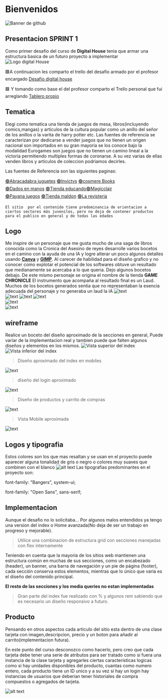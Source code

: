 # Bienvenidos

![Banner de github](./Medias/Imagenes/Banner-3.jpg)


##  Presentacion   **SPRINT 1**
Como primer desafio del curso de **Digital House** tenia que armar una estructura basica de un futuro proyecto a implementar   
![Logo digital House](./Modelos/logo%20digital.png)


🟩A continuacion les comparto el trello del desafio armado por el profesor encargado [Desafio digital house](https://trello.com/b/P20UN0sx/dpfsprintall)  

🟩 Y tomando como base el del profesor comparto el Trello personal que fui arreglando [Tablero propio](https://trello.com/b/k2kpoAcS/chronicle)  


## Tematica

Elegi como tematica una tienda de juegos de mesa, libros(incluyendo comics,mangas) y articulos de la cultura popular como un anillo del señor de los anillos o la varita de harry potter etc.
Las fuentes de referencia se caracterizan por dedicarse a vender juegos que no tienen un origen nacional son importados en su gran mayoria se  los conoce bajo la modalidad Eurogames son juegos que no tienen un camino lineal a la victoria permitiendo multiples formas de coronarse. A su vez varias de ellas venden libros y articulos de coleccion podriamos decirles.

Las fuentes de Referencia son las siguientes paginas: 

[🟢Abracadabra juguetes](https://www.abracadabrajuguetes.com.ar/)        [🟢Invictvs](https://invictvs.com.ar/tienda/?gad_source=1&gclid=Cj0KCQiAoae5BhCNARIsADVLzZc2Ar2lcGnmqvqMbP4j6ZdZEsbvlm8NUYmCB9mS8cvGldXsH1ko9pEaAmlZEALw_wcB)    [🟢cosmere Books](https://www.cosmerebooks.com.ar/?srsltid=AfmBOopy4uaz00TFQEg4oqdxFzC9DyjN9rfLDVHztEuEy0L926IzV4oW)  
  [🟢Dados en manos](https://www.dadosenmano.com.ar/juegos-de-mesa/?mpage=3)  [🟢Tienda educando](https://www.tienda.educando.com.ar/listado/juegos-juguetes/juegos-mesa-cartas/?srsltid=AfmBOorjrLIXJ8t1NiiP0ObbtZCW08CDdsYnJPE_nXJZH0vKi4quq7Eq)[🟢Magicclair](https://www.magiclair.com.ar/collections/boardgame-juegos-de-mesa)  
    [🟢Payana juegos](https://payanajuegos.com.ar/categoria-producto/juegos-de-mesa/componentes/artesanales/)   [🟢Tienda maldon](https://tienda.maldon.com.ar/todos-los-juegos/)     [🟢La revisteria](https://www.larevisteriacomics.com/?gad_source=1&gclid=Cj0KCQiAoae5BhCNARIsADVLzZcfM5b4eq5hcGeN1gX9B1BdF6nivr_xSZQfQ61bA8YCmWelNKj4boUaAngUEALw_wcB)  

    El sitio  por el contenido tiene predominancia de orientacion a ciertos sectores más juveniles, pero no deja de contener productos para el publico en general y de todas las edades 

## Logo
Me inspire de un personaje que me gusta mucho de una saga de libros conocida como la Cronica del Asesino de reyes desarrolle varios bocetos en el camino con la ayuda de una IA y logre alterar un poco algunos detalles usando **[Canva](https://www.canva.com/)** y **[GIMP](http://www.gimp.org.es/)**. Al carecer de habilidad para el diseño grafico y no conocer como explotar el potencial de los softwares obtuve un resultado  que medianamente se acercaba a lo que queria. Dejo algunos bocetos debajo.
De este mismo personaje se origina el nombre de la tienda **GAME CHRONICLE**
El instrumento que acompaña al resultado final es un Laud. Muchos de los bocetos generados sentia que no representaban la esencia adecuada del personaje y no generaba un laud la IA
![text](<Modelos/bocetos logo/4kvothe logo3.png>)  
![text](<Modelos/bocetos logo/artbreeder-image-2024-11-06T02_41_48.012Z.jpeg>) ![text](<Modelos/bocetos logo/artbreeder-image-2024-11-06T02_42_44.140Z.jpeg>) ![text](<Modelos/bocetos logo/DALL·E 2024-11-05 22.30.31 - A silhouette of a young male teenager's face in absolute black, looking straight ahead, with vivid, bright green eyes that shine against the darkness.webp>)  
![text](<Modelos/bocetos logo/Game Chronicle.png>)  
![text](<Modelos/bocetos logo/Game_Chronicle-removebg-preview.png>)



## wireframe
Realice un boceto del diseño aproximado de la secciones en general, Puede variar de la implementacion real y tambien puede que falten algunos diseños y elementos en los mismos.
![Vista superior del index](<Modelos/index superior.jpg>)  ![Vista inferior del index](<Modelos/index inferior.jpg>)   
>Diseño aproximado del index en mobiles  

![text](<Modelos/index mobile.jpg>)   
>diseño del login  aproximado

![text](Modelos/login.jpg)   
>Diseño de productos y carrito de compras  

![text](<Modelos/productos y carrito.jpg>)  

>Vista Mobile aproximada  

![text](<Modelos/productos mobile.jpg>)  

## Logos y tipografia
Estos colores son los que mas resaltan y se usan en el proyecto puede aparecer alguna tonalidad de gris o negro o colores muy suaves que combinen con el blanco
![alt text](Modelos/colores.jpg)
 Las tipografias predominantes en el proyecto son:  

font-family: "Bangers", system-ui;  

font-family: "Open Sans", sans-serif;

## Implementacion
Aunque el desafio no lo solicitaba... Por algunos malos entendidos ya tengo una version del index o Home avanzada(No deja de ser un trabajo en progreso y mejorable).  
>Utilice una combinacion de estructura grid con secciones manejadas con flex internamente  

Teniendo en cuenta que la mayoría de los sitios web mantienen una estructura común en muchas de sus secciones, como un encabezado (header), un banner, una barra de navegación y un pie de página (footer), cada sección conserva estos elementos, mientras que lo único que varía es el diseño del contenido principal.

**El resto de las secciones y los media queries no estan implementadas**

>Gran parte del index fue realizado con % y algunos rem sabiendo que es necesario un diseño responsivo a futuro.


## Producto
Pensando en otros aspectos cada articulo del sitio esta dentro de una clase tarjeta con imagen,descripcion, precio y un boton para añadir al carrito(implementacion futura).  

En este punto del curso desconozco como hacerlo, pero creo que cada tarjeta debe tener una serie de atributos para ser tratado como si fuera una instancia de la clase tarjeta y agregarles ciertas caracteristicas logicas como si hay unidades disponibles del producto, cuantas como numero entero, cada producto tiene un ID unico y a su vez si hay un login hay instancias de usuarios que deberian tener historiales de compra compuestos o agregados de tarjeta.   

![alt text](./Medias/Imagenes/banXH0tDw.jpg)


